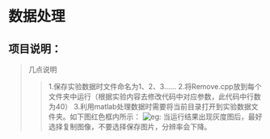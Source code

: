 # 数据处理
## 项目说明：
> 几点说明
>>1.保存实验数据时文件命名为1、2、3......
>>2.将Remove.cpp放到每个文件夹中运行（根据实验内容去修改代码中对应参数，此代码中行数为40）
>>3.利用matlab处理数据时需要将当前目录打开到实验数据文件夹。如下图红色框内所示：
![eg:](DataProcessing/实例.PNG )
>>当运行结果出现灰度图后，最好选择复制图像，不要选择保存图片，分辨率会下降。

